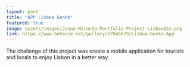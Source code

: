 ```yaml
---
layout: post
title: "APP Lisboa Gente"
featured: true
image: assets/images/Joana-Miranda-Portfolio-Project-Lisboa@2x.png
link: https://www.behance.net/gallery/67846679/Lisboa-Gente-App
---
```


The challenge of this project was create a mobile application for tourists and locals to enjoy Lisbon in a better way.

